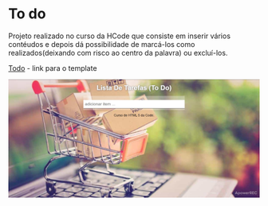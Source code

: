 # To do

Projeto realizado no curso da HCode que consiste em inserir vários contéudos e depois dá possibilidade de marcá-los como realizados(deixando com risco ao centro da palavra) ou excluí-los.

[Todo](https://todo-seven.vercel.app/listas.html) - link para o template

<img src="./assets/todo.jpg" alt="lista de fazeres" />

